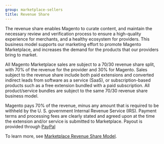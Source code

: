 ```yaml
---
group: marketplace-sellers
title: Revenue Share
---
```


The revenue share enables Magento to curate content, and maintain the necessary review and verification process to ensure a high-quality experience for merchants, and a healthy ecosystem for providers. This business model supports our marketing effort to promote Magento Marketplace, and increases the demand for the products that our providers bring to market.

All Magento Marketplace sales are subject to a 70/30 revenue share split, with 70% of the revenue for the provider and 30% for Magento. Sales subject to the revenue share include both paid extensions and converted indirect leads from software as a service (SaaS), or subscription-based products such as a free extension bundled with a paid subscription. All product/service bundles are subject to the same 70/30 revenue share business model.

Magento pays 70% of the revenue, minus any amount that is required to be withheld by the U. S. government Internal Revenue Service (IRS). Payment terms and processing fees are clearly stated and agreed upon at the time the extension and/or service is submitted to Marketplace. Payout is provided through [PayPal][1]

To learn more, see [Marketplace Revenue Share Model][2].

[1]: https://www.paypal.com/us/home
[2]: https://docs.magento.com/m2/pdf/marketplace/Marketplace_Revenue_Share.pdf
